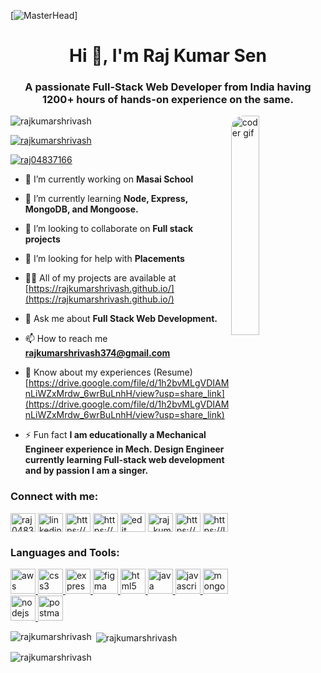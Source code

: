 [![MasterHead](https://camo.githubusercontent.com/48ec00ed4c84e771db4a1db90b56352923a8d644452a32b434d68e97006c9337/68747470733a2f2f63686b736b696c6c732e636f6d2f77702d636f6e74656e742f75706c6f6164732f323032302f30342f504e432d416e696d617465642d42616e6e6572732e676966)]
<h1 align="center">Hi 👋, I'm Raj Kumar Sen</h1>
<h3 align="center">A passionate Full-Stack Web Developer from India having 1200+ hours of hands-on experience on the same.</h3>
<img src="https://media0.giphy.com/media/qgQUggAC3Pfv687qPC/giphy.gif" align="right" alt="coder gif" width="30%" style="border-radius:20px;">

<p align="left"> <img src="https://komarev.com/ghpvc/?username=rajkumarshrivash&label=Profile%20views&color=0e75b6&style=flat" alt="rajkumarshrivash" /> </p>

<p align="left"> <a href="https://github.com/ryo-ma/github-profile-trophy"><img src="https://github-profile-trophy.vercel.app/?username=rajkumarshrivash" alt="rajkumarshrivash" /></a> </p>

<p align="left"> <a href="https://twitter.com/raj04837166" target="_blank"><img src="https://img.shields.io/twitter/follow/raj04837166?logo=twitter&style=for-the-badge" alt="raj04837166" /></a> </p>

- 🔭 I’m currently working on **Masai School**

- 🌱 I’m currently learning **Node, Express, MongoDB, and Mongoose.**

- 👯 I’m looking to collaborate on **Full stack projects**

- 🤝 I’m looking for help with **Placements**

- 👨‍💻 All of my projects are available at [https://rajkumarshrivash.github.io/](https://rajkumarshrivash.github.io/)

- 💬 Ask me about **Full Stack Web Development.**

- 📫 How to reach me **rajkumarshrivash374@gmail.com**

- 📄 Know about my experiences (Resume) [https://drive.google.com/file/d/1h2bvMLgVDIAMnLiWZxMrdw_6wrBuLnhH/view?usp=share_link](https://drive.google.com/file/d/1h2bvMLgVDIAMnLiWZxMrdw_6wrBuLnhH/view?usp=share_link)

- ⚡ Fun fact **I am educationally a Mechanical Engineer experience in Mech. Design Engineer currently learning Full-stack web development and by passion I am a singer.**

<h3 align="left">Connect with me:</h3>
<p align="left" >
<a href="https://twitter.com/raj04837166" target="_blank"><img align="center" src="https://upload.wikimedia.org/wikipedia/commons/thumb/4/4f/Twitter-logo.svg/2491px-Twitter-logo.svg.png" alt="raj04837166" height="30" width="40" /></a>
<a href="http://linkedin.com/in/raj-kumar-sen-b9b2b319b" target="_blank"><img align="center" src="https://cdn-icons-png.flaticon.com/512/174/174857.png" alt="linkedin" height="30" width="40" /></a>
<a href="https://stackoverflow.com/users/21048620/raj-kumar-sen" target="_blank"><img align="center" src="https://encrypted-tbn0.gstatic.com/images?q=tbn:ANd9GcR_Sz_b0DT-gRXj4YTyFs5oJ8OmqyJsR0BsjbLar5XBWVCUBNHRGoOkd7wTe-7iEjsqIHk&usqp=CAU" alt="https://meta.stackoverflow.com/users/21048620/raj-kumar-sen" height="30" width="40" /></a>
<a href="https://codesandbox.com/https://codesandbox.io/u/rajkumarshrivash374" target="_blank"><img align="center" src="https://img.stackshare.io/service/7434/Screen_20Shot_202017-08-11_20at_205.55.05_20AM.png" alt="https://codesandbox.io/u/rajkumarshrivash374" height="30" width="40" /></a>
<a href="https://www.facebook.com/rajkumar.shrivash.1/" target="_blank"><img align="center" src="https://upload.wikimedia.org/wikipedia/commons/thumb/c/cd/Facebook_logo_%28square%29.png/240px-Facebook_logo_%28square%29.png" alt="edit https://www.facebook.com/rajkumar.shrivash.1" height="30" width="40" /></a>
<a href="https://www.instagram.com/raj_kumar_shrivash/?igshid=ZDdkNTZiNTM%3D" target="_blank"><img align="center" src="https://upload.wikimedia.org/wikipedia/commons/thumb/e/e7/Instagram_logo_2016.svg/2048px-Instagram_logo_2016.svg.png" alt="raj_kumar_shrivash" height="30" width="40" /></a>
<a href="https://www.youtube.com/@rajkibaat01" target="_blank"><img align="center" src="https://upload.wikimedia.org/wikipedia/commons/thumb/0/09/YouTube_full-color_icon_%282017%29.svg/800px-YouTube_full-color_icon_%282017%29.svg.png" alt="https://youtube.com/@rajkibaat01" height="30" width="40" /></a>
<!-- 
<a href="https://www.hackerrank.com/rajkumarshrivas2" target="_blank"><img align="center" src="https://upload.wikimedia.org/wikipedia/commons/6/65/HackerRank_logo.png" alt="https://www.hackerrank.com/rajkumarshrivas2" height="30" width="40" /></a> -->
<a href="https://leetcode.com/rajkumarshrivash/" target="_blank"><img align="center" src="https://repository-images.githubusercontent.com/408927712/1c5ce46e-266f-43f0-b543-75bf341239b5" alt="https://leetcode.com/rajkumarshrivash/" height="30" width="40" /></a>
</p>

<h3 align="left">Languages and Tools:</h3>
<p align="left"> <a href="https://aws.amazon.com" target="_blank" rel="noreferrer"> <img src="https://miro.medium.com/max/1400/1*kLxGwQM5jEi8qGapSqcIxA.png" alt="aws" width="40" height="40"/> </a> <a href="https://www.w3schools.com/css/" target="_blank" rel="noreferrer"> <img src="https://yt3.googleusercontent.com/dW6to0x5Crmeh7yi-YPLcQRqVrBtx2BSh8eoKTJbE8NbjloQ0sqlmdszIlxokJU_97-ndOt_=s900-c-k-c0x00ffffff-no-rj" alt="css3" width="40" height="40"/> </a> <a href="https://expressjs.com" target="_blank" rel="noreferrer"> <img src="https://i0.wp.com/iotbyhvm.ooo/wp-content/uploads/2019/01/expressjs.png?fit=872%2C472&ssl=1" alt="express" width="40" height="40"/> </a> <a href="https://www.figma.com/" target="_blank" rel="noreferrer"> <img src="https://www.vectorlogo.zone/logos/figma/figma-icon.svg" alt="figma" width="40" height="40"/> </a> <a href="https://www.w3.org/html/" target="_blank" rel="noreferrer"> <img src="https://upload.wikimedia.org/wikipedia/commons/thumb/6/61/HTML5_logo_and_wordmark.svg/2048px-HTML5_logo_and_wordmark.svg.png" alt="html5" width="40" height="40"/> </a> <a href="https://www.java.com" target="_blank" rel="noreferrer"> <img src="https://c8.alamy.com/comp/PH8262/java-logo-illustration-programming-technology-PH8262.jpg" alt="java" width="40" height="40"/> </a> <a href="https://developer.mozilla.org/en-US/docs/Web/JavaScript" target="_blank" rel="noreferrer"> <img src="https://upload.wikimedia.org/wikipedia/commons/thumb/9/99/Unofficial_JavaScript_logo_2.svg/480px-Unofficial_JavaScript_logo_2.svg.png" alt="javascript" width="40" height="40"/> </a> <a href="https://www.mongodb.com/" target="_blank" rel="noreferrer"> <img src="https://findlogovector.com/wp-content/uploads/2022/04/mongodb-logo-vector-2022.png" alt="mongodb" width="40" height="40"/> </a> <a href="https://nodejs.org" target="_blank" rel="noreferrer"> <img src="https://www.vectorlogo.zone/logos/nodejs/nodejs-ar21.png" alt="nodejs" width="40" height="40"/> </a> 
<!--   <a href="https://www.photoshop.com/en" target="_blank" rel="noreferrer"> <img src="https://upload.wikimedia.org/wikipedia/commons/thumb/a/af/Adobe_Photoshop_CC_icon.svg/640px-Adobe_Photoshop_CC_icon.svg.png" alt="photoshop" width="40" height="40"/> </a>  -->
  <a href="https://postman.com" target="_blank" rel="noreferrer"> <img src="https://www.vectorlogo.zone/logos/getpostman/getpostman-icon.svg" alt="postman" width="40" height="40"/> </a> </p>

<p><img align="left" src="https://github-readme-stats.vercel.app/api/top-langs?username=rajkumarshrivash&show_icons=true&locale=en&layout=compact" alt="rajkumarshrivash" /></p>

<p>&nbsp;<img align="center" src="https://github-readme-stats.vercel.app/api?username=rajkumarshrivash&show_icons=true&locale=en" alt="rajkumarshrivash" /></p>

<p><img align="center" src="https://github-readme-streak-stats.herokuapp.com/?user=rajkumarshrivash&" alt="rajkumarshrivash" /></p>
